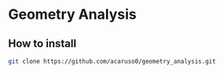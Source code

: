 # Geometry Analysis

## How to install

```bash
git clone https://github.com/acaruso0/geometry_analysis.git

```
